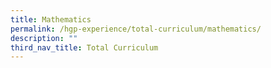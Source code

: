 ```yaml
---
title: Mathematics
permalink: /hgp-experience/total-curriculum/mathematics/
description: ""
third_nav_title: Total Curriculum
---
```

